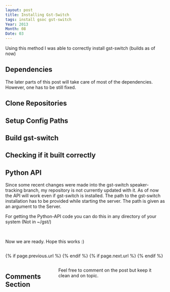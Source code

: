 ```yaml
---
layout: post
title: Installing Gst-Switch
tags: install gsoc gst-switch
Year: 2013
Month: 08
Date: 03
---
```


<p>Using this method I was able to correctly install gst-switch (builds as of now) </p>
<h2>Dependencies</h2>
<p>The later parts of this post will take care of most of the dependencies. However, one has to be still fixed.</p>
<p><script src="https://gist.github.com/hyades/6146073.js"></script></p>

<h2>Clone Repositories</h2>
<p><script src="https://gist.github.com/hyades/6146097.js"></script></p>

<h2>Setup Config Paths</h2>
<p><script src="https://gist.github.com/hyades/6146078.js"></script></p>

<h2>Build gst-switch</h2>
<p><script src="https://gist.github.com/hyades/6146103.js"></script></p>

<h2>Checking if it built correctly</h2>
<p><script src="https://gist.github.com/hyades/6146110.js"></script></p>

<h2>Python API</h2>
<p>Since some recent changes were made into the gst-switch speaker-tracking branch, my repository is not currently updated with it. As of now the API will work even if gst-switch is installed. The path to the gst-switch installation has to be provided while starting the server. The path is given as an argument to the Server.</p>
<p>For getting the Python-API code you can do this in any directory of your system (Not in ~/gst/)</p>
<p><script src="https://gist.github.com/hyades/6146121.js"></script></p>
<br>

<p>Now we are ready. Hope this works :)</p>

<div class="row">	
	<div class="span9 column">
			<p class="pull-right">{% if page.previous.url %} <a href="{{page.previous.url}}" title="Previous Post: {{page.previous.title}}"><i class="icon-chevron-left"></i></a> 	{% endif %}   {% if page.next.url %} 	<a href="{{page.next.url}}" title="Next Post: {{page.next.title}}"><i class="icon-chevron-right"></i></a> 	{% endif %} </p>  
	</div>

</div>

<div class="row">	
    <div class="span9 columns">    
		<h2>Comments Section</h2>
	    <p>Feel free to comment on the post but keep it clean and on topic.</p>	
		<div id="disqus_thread"></div>
		<script type="text/javascript">
			/* * * CONFIGURATION VARIABLES: EDIT BEFORE PASTING INTO YOUR WEBPAGE * * */
			var disqus_shortname = 'aayushahuja'; // required: replace example with your forum shortname
			
			
			/* * * DON'T EDIT BELOW THIS LINE * * */
			(function() {
				var dsq = document.createElement('script'); dsq.type = 'text/javascript'; dsq.async = true;
				dsq.src = 'http://' + disqus_shortname + '.disqus.com/embed.js';
				(document.getElementsByTagName('head')[0] || document.getElementsByTagName('body')[0]).appendChild(dsq);
			})();
		</script>
		<noscript>Please enable JavaScript to view the <a href="http://disqus.com/?ref_noscript">comments powered by Disqus.</a></noscript>
		<a href="http://disqus.com" class="dsq-brlink">blog comments powered by <span class="logo-disqus">Disqus</span></a>
	</div>
</div>

<!-- Twitter -->
<script>!function(d,s,id){var js,fjs=d.getElementsByTagName(s)[0];if(!d.getElementById(id)){js=d.createElement(s);js.id=id;js.src="//platform.twitter.com/widgets.js";fjs.parentNode.insertBefore(js,fjs);}}(document,"script","twitter-wjs");</script>

<!-- Google + -->
<script type="text/javascript">
  (function() {
    var po = document.createElement('script'); po.type = 'text/javascript'; po.async = true;
    po.src = 'https://apis.google.com/js/plusone.js';
    var s = document.getElementsByTagName('script')[0]; s.parentNode.insertBefore(po, s);
  })();
</script>
<!-- Written by hyades -->

